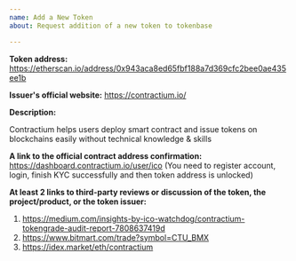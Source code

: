 ```yaml
---
name: Add a New Token
about: Request addition of a new token to tokenbase

---
```


<!-- 
This is a request to add a new token to tokenbase.

PLEASE READ THE FOLLOWING CAREFULLY:
* FOLLOW the template below to request token addition.
* READ the comments (in <!-- _comment text_ ——>) carefully to understand what information is needed.
* Put your answers below the field and the comment.
* Do not include additional information in your initial request.
* If you cannot fulfill one of the requirements, state that clearly, and we will try to help you figure it out.

FAQ: https://www.reddit.com/r/ForkDelta/comments/7tntnz/how_to_get_an_erc20_token_listed_on_forkdelta/

Got questions? Join 
* Discord chat: https://discord.gg/mMnRq7m 
* or Telegram chat: https://t.me/ForkDeltaChat
-->

**Token address:** https://etherscan.io/address/0x943aca8ed65fbf188a7d369cfc2bee0ae435ee1b


**Issuer's official website:** https://contractium.io/


**Description:** <!-- 1-3 sentences for the token's description: at least one on the token issuer (eg., the product they are building) and one on token's purpose. -->

Contractium helps users deploy smart contract and issue tokens on blockchains easily without technical knowledge & skills


**A link to the official contract address confirmation:** <!-- Contract address confirmation MUST be linked from the official website and MUST be visible publicly. If the confirmation is not visible immediately, include an explanation of how to find it. -->
https://dashboard.contractium.io/user/ico
(You need to register account, login, finish KYC successfully and then token address is unlocked)

**At least 2 links to third-party reviews or discussion of the token, the project/product, or the token issuer:**
<!--
Reviews must include review of project vision, team, milestones, or existing product.
Links should be of at least two distinct kinds, including, but is not limited to: articles in the media, independent blog posts, ICO reviews, third party reporting on established company partnerships, specific comments in BitcoinTalk threads.
Note:
* We are looking for substance in reviews. BitcoinTalk announcements and ICO aggregator pages are NOT an acceptable source. Reviews like "Interesting project, good luck", "to the moon" are NOT acceptable.
* Project's social media channels (Reddit, Twitter, Facebook, Telegram and others) are not acceptable.
-->
1. https://medium.com/insights-by-ico-watchdog/contractium-tokengrade-audit-report-7808637419d
2. https://www.bitmart.com/trade?symbol=CTU_BMX
3. https://idex.market/eth/contractium 
